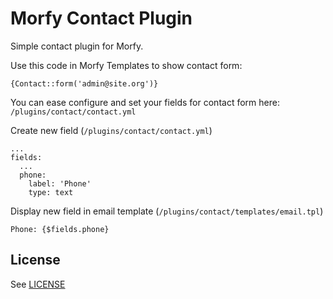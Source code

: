 # Morfy Contact Plugin
Simple contact plugin for Morfy.

Use this code in Morfy Templates to show contact form:
```
{Contact::form('admin@site.org')}
```

You can ease configure and set your fields for contact form here: `/plugins/contact/contact.yml`  

Create new field (`/plugins/contact/contact.yml`)
```
...
fields:
  ...
  phone:
    label: 'Phone'
    type: text

```

Display new field in email template (`/plugins/contact/templates/email.tpl`)
```
Phone: {$fields.phone}
```

## License
See [LICENSE](https://github.com/morfy-cms/morfy-plugin-contact/blob/master/LICENSE)
